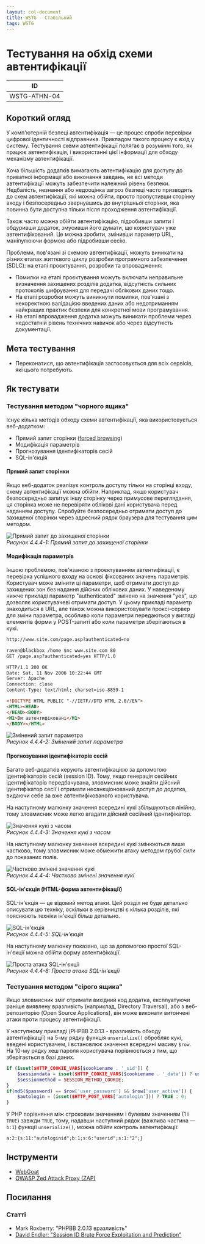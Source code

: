 ```yaml
---
layout: col-document
title: WSTG - Стабільний
tags: WSTG
---
```

# Тестування на обхід схеми автентифікації

|ID          |
|------------|
|WSTG-ATHN-04|

## Короткий огляд

У комп'ютерній безпеці автентифікація — це процес спроби перевірки цифрової ідентичності відправника. Прикладом такого процесу є вхід у систему. Тестування схеми автентифікації полягає в розумінні того, як працює автентифікація, і використанні цієї інформації для обходу механізму автентифікації.

Хоча більшість додатків вимагають автентифікацію для доступу до приватної інформації або виконання завдань, не всі методи автентифікації можуть забезпечити належний рівень безпеки. Недбалість, незнання або недооцінка загроз безпеці часто призводять до схем автентифікації, які можна обійти, просто пропустивши сторінку входу і безпосередньо звернувшись до внутрішньої сторінки, яка повинна бути доступна тільки після проходження автентифікації.

Також часто можна обійти автентифікацію, підробивши запити і обдуривши додаток, змусивши його думати, що користувач уже автентифікований. Це можна зробити, змінивши параметр URL, маніпулюючи формою або підробивши сесію.

Проблеми, пов'язані зі схемою автентифікації, можуть виникати на різних етапах життєвого циклу розробки програмного забезпечення (SDLC): на етапі проєктування, розробки та впровадження:

- Помилки на етапі проєктування можуть включати неправильне визначення захищених розділів додатка, відсутність сильних протоколів шифрування для передачі облікових даних тощо.
- На етапі розробки можуть виникнути помилки, пов'язані з некоректною валідацією введених даних або недотриманням найкращих практик безпеки для конкретної мови програмування.
- На етапі впровадження додатка можуть виникати проблеми через недостатній рівень технічних навичок або через відсутність документації.

## Мета тестування

- Переконатися, що автентифікація застосовується для всіх сервісів, які цього потребують.

## Як тестувати

### Тестування методом "чорного ящика"

Існує кілька методів обходу схеми автентифікації, яка використовується веб-додатком:

- Прямий запит сторінки ([forced browsing](https://owasp.org/www-community/attacks/Forced_browsing))
- Модифікація параметрів
- Прогнозування ідентифікаторів сесій
- SQL-ін'єкція

#### Прямий запит сторінки

Якщо веб-додаток реалізує контроль доступу тільки на сторінці входу, схему автентифікації можна обійти. Наприклад, якщо користувач безпосередньо запитує іншу сторінку через примусове переглядання, ця сторінка може не перевіряти облікові дані користувача перед наданням доступу. Спробуйте безпосередньо отримати доступ до захищеної сторінки через адресний рядок браузера для тестування цим методом.

![Прямий запит до захищеної сторінки](images/Basm-directreq.jpg)\
*Рисунок 4.4.4-1: Прямий запит до захищеної сторінки*

#### Модифікація параметрів

Іншою проблемою, пов'язаною з проєктуванням автентифікації, є перевірка успішного входу на основі фіксованих значень параметрів. Користувач може змінити ці параметри, щоб отримати доступ до захищених зон без надання дійсних облікових даних. У наведеному нижче прикладі параметр "authenticated" змінено на значення "yes", що дозволяє користувачеві отримати доступ. У цьому прикладі параметр знаходиться в URL, але також можна використовувати проксі-сервер для зміни параметра, особливо коли параметри передаються у вигляді елементів форми у POST-запиті або коли параметри зберігаються в кукі.

```html
http://www.site.com/page.asp?authenticated=no

raven@blackbox /home $nc www.site.com 80
GET /page.asp?authenticated=yes HTTP/1.0

HTTP/1.1 200 OK
Date: Sat, 11 Nov 2006 10:22:44 GMT
Server: Apache
Connection: close
Content-Type: text/html; charset=iso-8859-1

<!DOCTYPE HTML PUBLIC "-//IETF//DTD HTML 2.0//EN">
<HTML><HEAD>
</HEAD><BODY>
<H1>Ви автентифіковані</H1>
</BODY></HTML>
```

![Змінений запит параметра](images/Basm-parammod.jpg)\
*Рисунок 4.4.4-2: Змінений запит параметра*

#### Прогнозування ідентифікаторів сесій

Багато веб-додатків керують автентифікацією за допомогою ідентифікаторів сесій (session ID). Тому, якщо генерація сесійних ідентифікаторів передбачувана, зловмисник може знайти дійсний ідентифікатор сесії і отримати несанкціонований доступ до додатка, видаючи себе за вже автентифікованого користувача.

На наступному малюнку значення всередині кукі збільшуються лінійно, тому зловмисник може легко вгадати дійсний сесійний ідентифікатор.

![Значення кукі з часом](images/Basm-sessid.jpg)\
*Рисунок 4.4.4-3: Значення кукі з часом*

На наступному малюнку значення всередині кукі змінюються лише частково, тому зловмисник може обмежити атаку методом грубої сили до показаних полів.

![Частково змінені значення кукі](images/Basm-sessid2.jpg)\
*Рисунок 4.4.4-4: Частково змінені значення кукі*

#### SQL-ін'єкція (HTML-форма автентифікації)

SQL-ін'єкція — це відомий метод атаки. Цей розділ не буде детально описувати цю техніку, оскільки в керівництві є кілька розділів, які пояснюють техніки ін'єкції більш детально.

![SQL-ін'єкція](images/Basm-sqlinj.jpg)\
*Рисунок 4.4.4-5: SQL-ін'єкція*

На наступному малюнку показано, що за допомогою простої SQL-ін'єкції можна обійти форму автентифікації.

![Проста атака SQL-ін'єкції](images/Basm-sqlinj2.gif)\
*Рисунок 4.4.4-6: Проста атака SQL-ін'єкції*

### Тестування методом "сірого ящика"

Якщо зловмисник зміг отримати вихідний код додатка, експлуатуючи раніше виявлену вразливість (наприклад, Directory Traversal), або з веб-репозиторію (Open Source Applications), він може виконати витончені атаки проти процесу автентифікації.

У наступному прикладі (PHPBB 2.0.13 - вразливість обходу автентифікації) на 5-му рядку функція `unserialize()` обробляє кукі, введені користувачем, і встановлює значення всередині масиву `$row`. На 10-му рядку хеш пароля користувача порівнюється з тим, що зберігається в базі даних.

```php
if (isset($HTTP_COOKIE_VARS[$cookiename . '_sid']) {
    $sessiondata = isset($HTTP_COOKIE_VARS[$cookiename . '_data']) ? unserialize(stripslashes($HTTP_COOKIE_VARS[$cookiename . '_data'])) : array();
    $sessionmethod = SESSION_METHOD_COOKIE;
}
if(md5($password) == $row['user_password'] && $row['user_active']) {
    $autologin = (isset($HTTP_POST_VARS['autologin'])) ? TRUE : 0;
}
```
У PHP порівняння між строковим значенням і булевим значенням (1 і `TRUE`) завжди `TRUE`, тому, надавши наступний рядок (важлива частина — `b:1`) функції `unserialize()`, можна обійти контроль автентифікації:

```text
a:2:{s:11:"autologinid";b:1;s:6:"userid";s:1:"2";}
```
## Інструменти

- [WebGoat](https://owasp.org/www-project-webgoat/)
- [OWASP Zed Attack Proxy (ZAP)](https://www.zaproxy.org)

## Посилання

### Статті

- Mark Roxberry: "PHPBB 2.0.13 вразливість"
- [David Endler: "Session ID Brute Force Exploitation and Prediction"](https://www.cgisecurity.com/lib/SessionIDs.pdf)